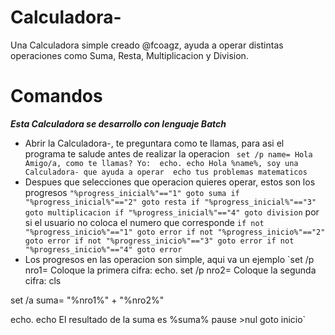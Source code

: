 # Calculadora-
Una Calculadora simple creado @fcoagz, ayuda a operar distintas operaciones como Suma, Resta, Multiplicacion y Division.
# Comandos
***Esta Calculadora se desarrollo con lenguaje Batch***
- Abrir la Calculadora-, te preguntara como te llamas, para asi el programa te salude antes de realizar la operacion
`
set /p name= Hola Amigo/a, como te llamas? Yo: 
echo.
echo Hola %name%, soy una Calculadora- que ayuda a operar 
echo tus problemas matematicos`
- Despues que selecciones que operacion quieres operar, estos son los progresos
`"%progress_inicial%"=="1" goto suma
if "%progress_inicial%"=="2" goto resta
if "%progress_inicial%"=="3" goto multiplicacion
if "%progress_inicial%"=="4" goto division`
por si el usuario no coloca el numero que corresponde
`if not "%progress_inicio%"=="1" goto error
if not "%progress_inicio%"=="2" goto error
if not "%progress_inicio%"=="3" goto error
if not "%progress_inicio%"=="4" goto error`
- Los progresos en las operacion son simple, aqui va un ejemplo 
`set /p nro1= Coloque la primera cifra: 
echo.
set /p nro2= Coloque la segunda cifra: 
cls

set /a suma= "%nro1%" + "%nro2%"

echo.
echo El resultado de la suma es %suma%
pause >nul 
goto inicio`
